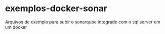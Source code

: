# exemplos-docker-sonar
Arquivos de exemplo para subir o sonarqube integrado com o sql server em um docker
